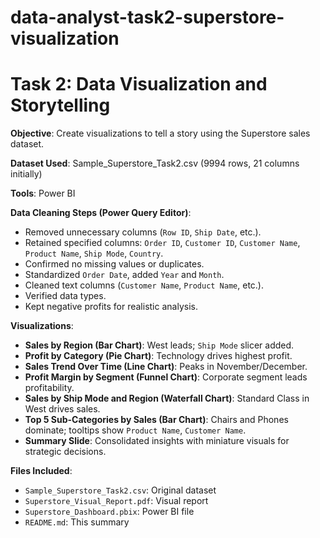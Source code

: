 # data-analyst-task2-superstore-visualization
# Task 2: Data Visualization and Storytelling

**Objective**: Create visualizations to tell a story using the Superstore sales dataset.

**Dataset Used**: Sample_Superstore_Task2.csv (9994 rows, 21 columns initially)

**Tools**: Power BI

**Data Cleaning Steps (Power Query Editor)**:
- Removed unnecessary columns (`Row ID`, `Ship Date`, etc.).
- Retained specified columns: `Order ID`, `Customer ID`, `Customer Name`, `Product Name`, `Ship Mode`, `Country`.
- Confirmed no missing values or duplicates.
- Standardized `Order Date`, added `Year` and `Month`.
- Cleaned text columns (`Customer Name`, `Product Name`, etc.).
- Verified data types.
- Kept negative profits for realistic analysis.

**Visualizations**:
- **Sales by Region (Bar Chart)**: West leads; `Ship Mode` slicer added.
- **Profit by Category (Pie Chart)**: Technology drives highest profit.
- **Sales Trend Over Time (Line Chart)**: Peaks in November/December.
- **Profit Margin by Segment (Funnel Chart)**: Corporate segment leads profitability.
- **Sales by Ship Mode and Region (Waterfall Chart)**: Standard Class in West drives sales.
- **Top 5 Sub-Categories by Sales (Bar Chart)**: Chairs and Phones dominate; tooltips show `Product Name`, `Customer Name`.
- **Summary Slide**: Consolidated insights with miniature visuals for strategic decisions.

**Files Included**:
- `Sample_Superstore_Task2.csv`: Original dataset
- `Superstore_Visual_Report.pdf`: Visual report
- `Superstore_Dashboard.pbix`: Power BI file
- `README.md`: This summary

